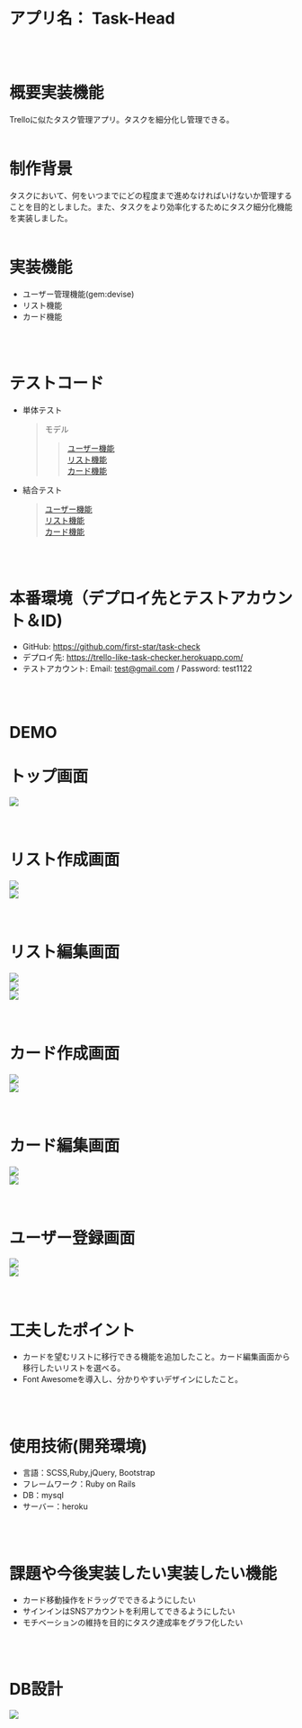 #  アプリ名： Task-Head
<br>
<br>

# 概要実装機能
Trelloに似たタスク管理アプリ。タスクを細分化し管理できる。
<br>
<br>


# 制作背景 
タスクにおいて、何をいつまでにどの程度まで進めなければいけないか管理することを目的としました。また、タスクをより効率化するためにタスク細分化機能を実装しました。
<br>
<br>


# 実装機能 
* ユーザー管理機能(gem:devise)
* リスト機能
* カード機能
<br>
<br>

# テストコード
  * 単体テスト  

    > モデル  
      >> [ユーザー機能](https://github.com/first-star/task-check/blob/master/spec/models/user_spec.rb)  
      >> [リスト機能](https://github.com/first-star/task-check/blob/master/spec/models/list_spec.rb)  
      >> [カード機能](https://github.com/first-star/task-check/blob/master/spec/models/user_spec.rb)  

  * 結合テスト  

      > [ユーザー機能](https://github.com/first-star/task-check/blob/master/spec/system/users_spec.rb)  
      > [リスト機能](https://github.com/first-star/task-check/blob/master/spec/system/lists_spec.rb)  
      > [カード機能](https://github.com/first-star/task-check/blob/master/spec/system/cards_spec.rb)  


<br>
<br>


# 本番環境（デプロイ先とテストアカウント＆ID) 
* GitHub: https://github.com/first-star/task-check
* デプロイ先: https://trello-like-task-checker.herokuapp.com/
* テストアカウント: Email: test@gmail.com / Password: test1122
<br>
<br>

# DEMO 
# トップ画面 
![](https://i.gyazo.com/48330290817e153fa193c18342b16e6e.png)  
<br>
<br>


# リスト作成画面 
![](https://i.gyazo.com/4391f77405d57967a22c5608079a8abc.png)  
![](https://i.gyazo.com/6ff9e3d3717df7471d4a8df504d037cc.png)  
<br>
<br>


# リスト編集画面 
![](https://i.gyazo.com/22a300afd4cbca54adb563f9f61e1b16.png)  
![](https://i.gyazo.com/756ce158865871daa27ace040e3aff8a.png)  
![](https://i.gyazo.com/e64e398797ec9274f432decad6e80649.png)  
<br>
<br>


# カード作成画面 
![](https://i.gyazo.com/ec59fdc8675b25ee5fbde4eb3cbf5cbd.png)  
![](https://i.gyazo.com/199d73c601d0f394142192cb8069f06a.png)  
<br>
<br>


# カード編集画面 
![](https://i.gyazo.com/2fd15d6a4c2dd02f49728438702a03e7.png)  
![](https://i.gyazo.com/c1e7a32f5def70404d113d22b3fef06f.png)  
<br>
<br>


# ユーザー登録画面 
![](https://i.gyazo.com/433d54c6c9a4b7c7d5fecf3a6a921cb1.png)  
![](https://i.gyazo.com/271f9fa07010b01e9771c27aa7d80b37.png)  
<br>
<br>


# 工夫したポイント 
* カードを望むリストに移行できる機能を追加したこと。カード編集画面から移行したいリストを選べる。  
* Font Awesomeを導入し、分かりやすいデザインにしたこと。  
<br>
<br>


# 使用技術(開発環境) 
* 言語：SCSS,Ruby,jQuery, Bootstrap  
* フレームワーク：Ruby on Rails  
* DB：mysql  
* サーバー：heroku  
<br>
<br>


# 課題や今後実装したい実装したい機能 
* カード移動操作をドラッグでできるようにしたい  
* サインインはSNSアカウントを利用してできるようにしたい  
* モチベーションの維持を目的にタスク達成率をグラフ化したい  
<br>
<br>


# DB設計 
![](https://i.gyazo.com/102c23482e58bd7c15ea5067bb9026d9.png)

